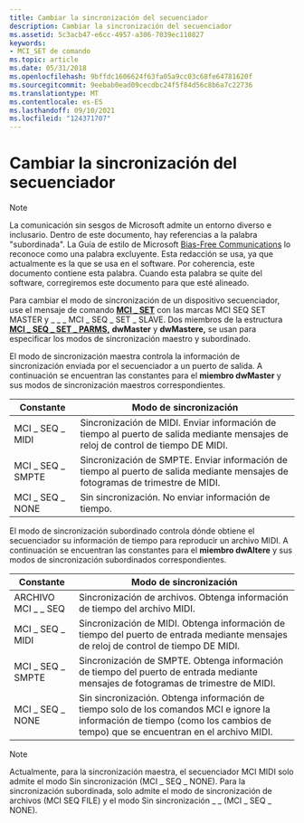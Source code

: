 ```yaml
---
title: Cambiar la sincronización del secuenciador
description: Cambiar la sincronización del secuenciador
ms.assetid: 5c3acb47-e6cc-4957-a306-7039ec110827
keywords:
- MCI_SET de comando
ms.topic: article
ms.date: 05/31/2018
ms.openlocfilehash: 9bffdc1606624f63fa05a9cc03c68fe64781620f
ms.sourcegitcommit: 9eebab0ead09cecdbc24f5f84d56c8b6a7c22736
ms.translationtype: MT
ms.contentlocale: es-ES
ms.lasthandoff: 09/10/2021
ms.locfileid: "124371707"
---
```

# <a name="changing-sequencer-synchronization"></a>Cambiar la sincronización del secuenciador

> [!NOTE]
> La comunicación sin sesgos de Microsoft admite un entorno diverso e inclusario.  Dentro de este documento, hay referencias a la palabra "subordinada". La Guía de estilo de Microsoft [Bias-Free Communications](https://github.com/MicrosoftDocs/microsoft-style-guide/blob/master/styleguide/bias-free-communication.md) lo reconoce como una palabra excluyente.  Esta redacción se usa, ya que actualmente es la que se usa en el software. Por coherencia, este documento contiene esta palabra. Cuando esta palabra se quite del software, corregiremos este documento para que esté alineado.

Para cambiar el modo de sincronización de un dispositivo secuenciador, use el mensaje de comando [**MCI \_ SET**](mci-set.md) con las marcas MCI SEQ SET MASTER y \_ \_ \_ MCI \_ SEQ \_ SET \_ SLAVE. Dos miembros de la estructura [**MCI \_ SEQ \_ SET \_ PARMS,**](mci-seq-set-parms.md) **dwMaster** y **dwMastere,** se usan para especificar los modos de sincronización maestro y subordinado.

El modo de sincronización maestra controla la información de sincronización enviada por el secuenciador a un puerto de salida. A continuación se encuentran las constantes para el **miembro dwMaster** y sus modos de sincronización maestros correspondientes.



| Constante        | Modo de sincronización                                                                             |
|-----------------|--------------------------------------------------------------------------------------------------|
| MCI \_ SEQ \_ MIDI  | Sincronización de MIDI. Enviar información de tiempo al puerto de salida mediante mensajes de reloj de control de tiempo DE MIDI.   |
| MCI \_ SEQ \_ SMPTE | Sincronización de SMPTE. Enviar información de tiempo al puerto de salida mediante mensajes de fotogramas de trimestre de MIDI. |
| MCI \_ SEQ \_ NONE  | Sin sincronización. No enviar información de tiempo.                                                  |



 

El modo de sincronización subordinado controla dónde obtiene el secuenciador su información de tiempo para reproducir un archivo MIDI. A continuación se encuentran las constantes para el **miembro dwAltere** y sus modos de sincronización subordinados correspondientes.



| Constante        | Modo de sincronización                                                                                                                               |
|-----------------|----------------------------------------------------------------------------------------------------------------------------------------------------|
| ARCHIVO MCI \_ \_ SEQ  | Sincronización de archivos. Obtenga información de tiempo del archivo MIDI.                                                                                       |
| MCI \_ SEQ \_ MIDI  | Sincronización de MIDI. Obtenga información de tiempo del puerto de entrada mediante mensajes de reloj de control de tiempo DE MIDI.                                                     |
| MCI \_ SEQ \_ SMPTE | Sincronización de SMPTE. Obtenga información de tiempo del puerto de entrada mediante mensajes de fotogramas de trimestre de MIDI.                                                   |
| MCI \_ SEQ \_ NONE  | Sin sincronización. Obtenga información de tiempo solo de los comandos MCI e ignore la información de tiempo (como los cambios de tempo) que se encuentran en el archivo MIDI. |



 

> [!Note]  
> Actualmente, para la sincronización maestra, el secuenciador MCI MIDI solo admite el modo Sin sincronización (MCI \_ SEQ \_ NONE). Para la sincronización subordinada, solo admite el modo de sincronización de archivos (MCI SEQ FILE) y el modo Sin sincronización \_ \_ (MCI \_ SEQ \_ NONE).

 

 

 




